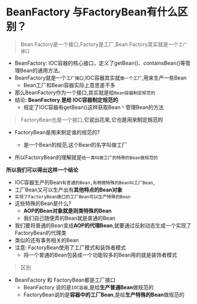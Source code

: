 # BeanFactory 与FactoryBean有什么区别？

> Bean Factory是一个接口,Factory是工厂,Bean Factory其实就是一个`工厂接口`

- BeanFactory: IOC容器的核心接口，定义了getBean()、containsBean()等管理Bean的通用方法。
- BeanFactory就是一个`工厂接口`,IOC容器其实就`像一个工厂`,用来生产一些Bean
  - Bean工厂和Bean容器实际上意思差不多
- 那么BeanFactory作为一个接口,其实就是给`Bean容器制定规范的`
- 结论: **BeanFactory 是给 IOC容器制定规范的**
  - 规定了IOC容器有getBean()这样获取Bean丶管理Bean的方法

> FactoryBean也是一个接口,**它说出花来,它也是用来制定规范的**

- FactoryBean是用来制定谁的规范的?
  - 是一个Bean的规范,这个Bean的名字叫做工厂

- 所以FactoryBean的理解就是`给一类叫做工厂的特殊的Bean做规范的`

**所以我们可以得出这样一个结论**

- IOC容器生产的Bean`有普通的Bean,有稍微特殊的Bean叫工厂Bean`,
- 工厂Bean又可以生产出有**其他特点的Bean对象**
- `实现了FactoryBean接口的工厂Bean可以生产特殊的Bean`
- 这些特殊的Bean是什么?
  - **AOP的Bean对象就是则类特殊的Bean**
  - 我们自己随便弄的Bean就是普通的Bean
- 我们要将普通的Bean变成**AOP的代理Bean**,就要通过反射动态生成一个实现了FactoryBean的代理类
- 类似的还有事务相关的Bean
- 注意: FactoryBean使用了工厂模式和装饰者模式
  - 将一个普通的Bean包装成一个功能较多的Bean用的就是装饰者模式

> 区别

- BeanFactory 和 FactoryBean都是工厂接口
  - BeanFactory 说的是`IOC容器`,是给**生产普通Bean**做规范的
  - FactoryBean说的是**容器中的工厂Bean**,是给**生产特殊的Bean**做规范的


